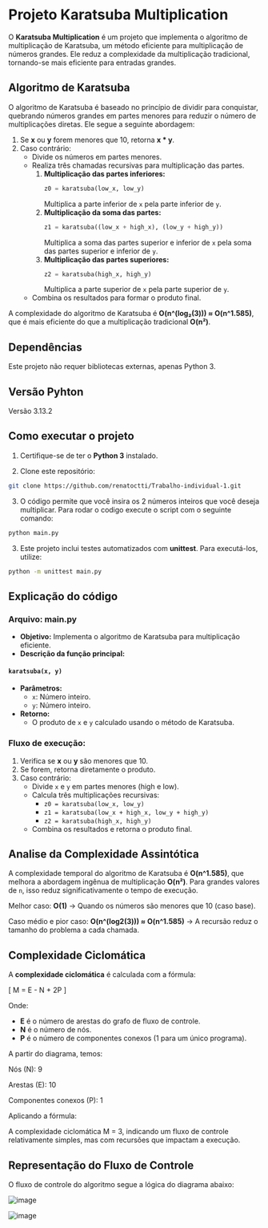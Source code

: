 # Projeto Karatsuba Multiplication

O **Karatsuba Multiplication** é um projeto que implementa o algoritmo de multiplicação de Karatsuba, um método eficiente para multiplicação de números grandes. Ele reduz a complexidade da multiplicação tradicional, tornando-se mais eficiente para entradas grandes.

## Algoritmo de Karatsuba

O algoritmo de Karatsuba é baseado no princípio de dividir para conquistar, quebrando números grandes em partes menores para reduzir o número de multiplicações diretas. Ele segue a seguinte abordagem:

1. Se **x** ou **y** forem menores que 10, retorna **x * y**.
2. Caso contrário:
   - Divide os números em partes menores.
   - Realiza três chamadas recursivas para multiplicação das partes.
     1. **Multiplicação das partes inferiores:**
        ```python
        z0 = karatsuba(low_x, low_y)
        ```
        Multiplica a parte inferior de `x` pela parte inferior de `y`.
     2. **Multiplicação da soma das partes:**
        ```python
        z1 = karatsuba((low_x + high_x), (low_y + high_y))
        ```
        Multiplica a soma das partes superior e inferior de `x` pela soma das partes superior e inferior de `y`.
     3. **Multiplicação das partes superiores:**
        ```python
        z2 = karatsuba(high_x, high_y)
        ```
        Multiplica a parte superior de `x` pela parte superior de `y`.
   - Combina os resultados para formar o produto final.

A complexidade do algoritmo de Karatsuba é **O(n^(log₂(3))) ≈ O(n^1.585)**, que é mais eficiente do que a multiplicação tradicional **O(n²)**.

## Dependências

Este projeto não requer bibliotecas externas, apenas Python 3.

## Versão Pyhton

Versão 3.13.2

## Como executar o projeto

1. Certifique-se de ter o **Python 3** instalado.

2. Clone este repositório:
 ```bash
 git clone https://github.com/renatoctti/Trabalho-individual-1.git
 ```
   
3. O código permite que você insira os 2 números inteiros que você deseja multiplicar. Para rodar o codigo execute o script com o seguinte comando:

```bash
python main.py
```
3. Este projeto inclui testes automatizados com **unittest**. Para executá-los, utilize:

```bash
python -m unittest main.py
```

## Explicação do código

### Arquivo: main.py

- **Objetivo:** Implementa o algoritmo de Karatsuba para multiplicação eficiente.
- **Descrição da função principal:**

#### `karatsuba(x, y)`
- **Parâmetros:**
  - `x`: Número inteiro.
  - `y`: Número inteiro.
- **Retorno:**
  - O produto de `x` e `y` calculado usando o método de Karatsuba.

### Fluxo de execução:
1. Verifica se **x** ou **y** são menores que 10.
2. Se forem, retorna diretamente o produto.
3. Caso contrário:
   - Divide `x` e `y` em partes menores (high e low).
   - Calcula três multiplicações recursivas:
     - `z0 = karatsuba(low_x, low_y)`
     - `z1 = karatsuba(low_x + high_x, low_y + high_y)`
     - `z2 = karatsuba(high_x, high_y)`
   - Combina os resultados e retorna o produto final.

## Analise da Complexidade Assintótica

A complexidade temporal do algoritmo de Karatsuba é **O(n^1.585)**, que melhora a abordagem ingênua de multiplicação **O(n²)**. Para grandes valores de `n`, isso reduz significativamente o tempo de execução.

Melhor caso: **O(1)** → Quando os números são menores que 10 (caso base).

Caso médio e pior caso: **O(n^(log2(3))) ≈ O(n^1.585)** → A recursão reduz o tamanho do problema a cada chamada.

## Complexidade Ciclomática

A **complexidade ciclomática** é calculada com a fórmula:

\[
M = E - N + 2P
\]

Onde:
- **E** é o número de arestas do grafo de fluxo de controle.
- **N** é o número de nós.
- **P** é o número de componentes conexos (1 para um único programa).

A partir do diagrama, temos:

Nós (N): 9

Arestas (E): 10

Componentes conexos (P): 1

Aplicando a fórmula: 

A complexidade ciclomática M = 3, indicando um fluxo de controle relativamente simples, mas com recursões que impactam a execução.
## Representação do Fluxo de Controle

O fluxo de controle do algoritmo segue a lógica do diagrama abaixo:

![image](https://github.com/user-attachments/assets/ae2b92f3-f6a8-4885-95ca-9fe54bfd6393)

![image](https://github.com/user-attachments/assets/fc3d5634-58c2-457c-8002-fabf436faf61)


